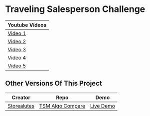 Traveling Salesperson Challenge
======

| Youtube Videos |
| --- |
| [Video 1](https://www.youtube.com/watch?v=BAejnwN4Ccw) |
| [Video 2](https://www.youtube.com/watch?v=goUlyp4rwiU) |
| [Video 3](https://www.youtube.com/watch?v=9Xy-LMAfglE) |
| [Video 4](https://www.youtube.com/watch?v=M3KTWnTrU_c) |
| [Video 5](https://www.youtube.com/watch?v=hnxn6DtLYcY) |

Other Versions Of This Project
------
| Creator | Repo | Demo |
| --- | --- | --- |
| [Storealutes](https://github.com/storealutes) | [TSM Algo Compare](https://github.com/storealutes/travelingSalesMen) | [Live Demo](http://chaseacton.com/sterling/tsm/) |
